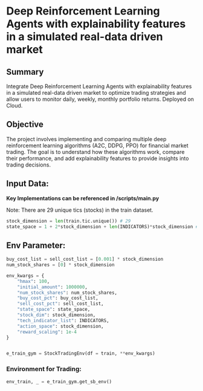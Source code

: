 # Deep Reinforcement Learning Agents with explainability features in a simulated real-data driven market

## Summary
Integrate Deep Reinforcement Learning Agents with explainability features in a simulated real-data driven market to optimize trading strategies and allow users to monitor daily, weekly, monthly portfolio returns. Deployed on Cloud.

## Objective
The project involves implementing and comparing multiple deep reinforcement learning algorithms (A2C, DDPG, PPO) for financial market trading. The goal is to understand how these algorithms work, compare their performance, and add explainability features to provide insights into trading decisions.

## Input Data:
**Key Implementations can be referenced in /scripts/main.py**

Note: There are 29 unique tics (stocks) in the train dataset.

```python
stock_dimension = len(train.tic.unique()) # 29
state_space = 1 + 2*stock_dimension + len(INDICATORS)*stock_dimension # 291
```
## Env Parameter:
```python
buy_cost_list = sell_cost_list = [0.001] * stock_dimension
num_stock_shares = [0] * stock_dimension

env_kwargs = {
    "hmax": 100,
    "initial_amount": 1000000,
    "num_stock_shares": num_stock_shares,
    "buy_cost_pct": buy_cost_list,
    "sell_cost_pct": sell_cost_list,
    "state_space": state_space,
    "stock_dim": stock_dimension,
    "tech_indicator_list": INDICATORS,
    "action_space": stock_dimension,
    "reward_scaling": 1e-4
}


e_train_gym = StockTradingEnv(df = train, **env_kwargs)
```
### Environment for Trading:
```python
env_train, _ = e_train_gym.get_sb_env()
```
